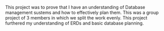 This project was to prove that I have an understanding of Database management sustems and how to effectively plan them.
This was a group project of 3 members in which we split the work evenly. 
This project furthered my understanding of ERDs and basic database planning.
